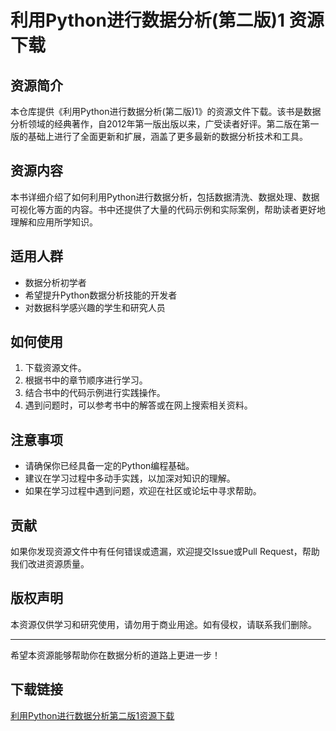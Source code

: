 # 利用Python进行数据分析(第二版)1 资源下载

## 资源简介

本仓库提供《利用Python进行数据分析(第二版)1》的资源文件下载。该书是数据分析领域的经典著作，自2012年第一版出版以来，广受读者好评。第二版在第一版的基础上进行了全面更新和扩展，涵盖了更多最新的数据分析技术和工具。

## 资源内容

本书详细介绍了如何利用Python进行数据分析，包括数据清洗、数据处理、数据可视化等方面的内容。书中还提供了大量的代码示例和实际案例，帮助读者更好地理解和应用所学知识。

## 适用人群

- 数据分析初学者
- 希望提升Python数据分析技能的开发者
- 对数据科学感兴趣的学生和研究人员

## 如何使用

1. 下载资源文件。
2. 根据书中的章节顺序进行学习。
3. 结合书中的代码示例进行实践操作。
4. 遇到问题时，可以参考书中的解答或在网上搜索相关资料。

## 注意事项

- 请确保你已经具备一定的Python编程基础。
- 建议在学习过程中多动手实践，以加深对知识的理解。
- 如果在学习过程中遇到问题，欢迎在社区或论坛中寻求帮助。

## 贡献

如果你发现资源文件中有任何错误或遗漏，欢迎提交Issue或Pull Request，帮助我们改进资源质量。

## 版权声明

本资源仅供学习和研究使用，请勿用于商业用途。如有侵权，请联系我们删除。

---

希望本资源能够帮助你在数据分析的道路上更进一步！

## 下载链接

[利用Python进行数据分析第二版1资源下载](https://pan.quark.cn/s/16507b93fd4e)